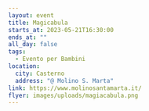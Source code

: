 ```yaml
---
layout: event
title: Magicabula
starts_at: 2023-05-21T16:30:00
ends_at: ""
all_day: false
tags:
  - Evento per Bambini
location:
  city: Casterno
  address: "@ Molino S. Marta"
link: https://www.molinosantamarta.it/
flyer: images/uploads/magiacabula.png
---
```

